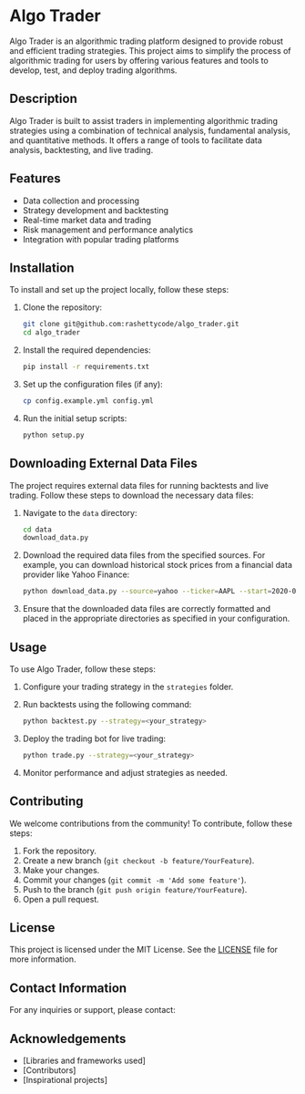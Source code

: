 # Algo Trader

Algo Trader is an algorithmic trading platform designed to provide robust and efficient trading strategies. This project aims to simplify the process of algorithmic trading for users by offering various features and tools to develop, test, and deploy trading algorithms.

## Description

Algo Trader is built to assist traders in implementing algorithmic trading strategies using a combination of technical analysis, fundamental analysis, and quantitative methods. It offers a range of tools to facilitate data analysis, backtesting, and live trading.

## Features

- Data collection and processing
- Strategy development and backtesting
- Real-time market data and trading
- Risk management and performance analytics
- Integration with popular trading platforms

## Installation

To install and set up the project locally, follow these steps:

1. Clone the repository:
    ```bash
    git clone git@github.com:rashettycode/algo_trader.git
    cd algo_trader
    ```

2. Install the required dependencies:
    ```bash
    pip install -r requirements.txt
    ```

3. Set up the configuration files (if any):
    ```bash
    cp config.example.yml config.yml
    ```

4. Run the initial setup scripts:
    ```bash
    python setup.py
    ```

## Downloading External Data Files

The project requires external data files for running backtests and live trading. Follow these steps to download the necessary data files:

1. Navigate to the `data` directory:
    ```bash
    cd data
    download_data.py
    ```

2. Download the required data files from the specified sources. For example, you can download historical stock prices from a financial data provider like Yahoo Finance:
    ```bash
    python download_data.py --source=yahoo --ticker=AAPL --start=2020-01-01 --end=2023-01-01
    ```

3. Ensure that the downloaded data files are correctly formatted and placed in the appropriate directories as specified in your configuration.

## Usage

To use Algo Trader, follow these steps:

1. Configure your trading strategy in the `strategies` folder.
2. Run backtests using the following command:
    ```bash
    python backtest.py --strategy=<your_strategy>
    ```

3. Deploy the trading bot for live trading:
    ```bash
    python trade.py --strategy=<your_strategy>
    ```

4. Monitor performance and adjust strategies as needed.

## Contributing

We welcome contributions from the community! To contribute, follow these steps:

1. Fork the repository.
2. Create a new branch (`git checkout -b feature/YourFeature`).
3. Make your changes.
4. Commit your changes (`git commit -m 'Add some feature'`).
5. Push to the branch (`git push origin feature/YourFeature`).
6. Open a pull request.

## License

This project is licensed under the MIT License. See the [LICENSE](LICENSE) file for more information.

## Contact Information

For any inquiries or support, please contact:


## Acknowledgements

- [Libraries and frameworks used]
- [Contributors]
- [Inspirational projects]


